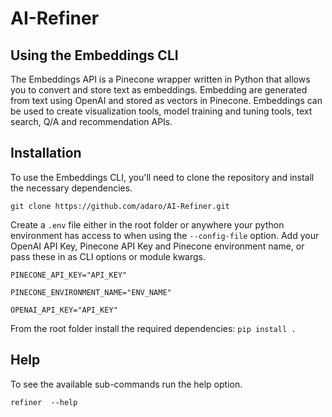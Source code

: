# AI-Refiner

## Using the Embeddings CLI

The Embeddings API is a Pinecone wrapper written in Python that allows you to convert and store text as embeddings. Embedding are generated from text using OpenAI and stored as vectors in Pinecone. Embeddings can be used to create visualization tools, model training and tuning tools, text search, Q/A and recommendation APIs.

## Installation

To use the Embeddings CLI, you'll need to clone the repository and install the necessary dependencies.

`git clone https://github.com/adaro/AI-Refiner.git`

Create a `.env` file either in the root folder or anywhere your python environment has access to when using the `--config-file` option. Add your OpenAI API Key, Pinecone API Key and Pinecone environment name, or pass these in as CLI options or module kwargs.

`PINECONE_API_KEY="API_KEY"`

`PINECONE_ENVIRONMENT_NAME="ENV_NAME"`

`OPENAI_API_KEY="API_KEY"`

From the root folder install the required dependencies:
`pip install .`

## Help

To see the available sub-commands run the help option.

`refiner  --help`
